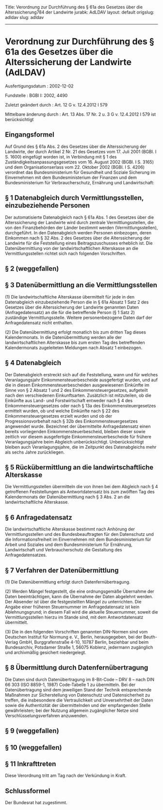 Title: Verordnung zur Durchführung des § 61a des Gesetzes über die Alterssicherung784
  der Landwirte
jurabk: AdLDAV
layout: default
origslug: adldav
slug: adldav

---

# Verordnung zur Durchführung des § 61a des Gesetzes über die Alterssicherung der Landwirte (AdLDAV)

Ausfertigungsdatum
:   2002-12-02

Fundstelle
:   BGBl I: 2002, 4490

Zuletzt geändert durch
:   Art. 12 G v. 12.4.2012 I 579

Mittelbare änderung durch
:   Art. 13 Abs. 17 Nr. 2 u. 3 G v. 12.4.2012 I 579 ist berücksichtigt


## Eingangsformel

Auf Grund des § 61a Abs. 2 des Gesetzes über die Alterssicherung der
Landwirte, der durch Artikel 2 Nr. 21 des Gesetzes vom 17. Juli 2001
(BGBl. I S. 1600) eingefügt worden ist, in Verbindung mit § 1 des
Zuständigkeitsanpassungsgesetzes vom 16. August 2002 (BGBl. I S. 3165)
und dem Organisationserlass vom 22. Oktober 2002 (BGBl. I S. 4206)
verordnet das Bundesministerium für Gesundheit und Soziale Sicherung
im Einvernehmen mit dem Bundesministerium der Finanzen und dem
Bundesministerium für Verbraucherschutz, Ernährung und Landwirtschaft:


## § 1 Datenabgleich durch Vermittlungsstellen, einzubeziehende Personen

Der automatisierte Datenabgleich nach § 61a Abs. 1 des Gesetzes über
die Alterssicherung der Landwirte wird durch zentrale
Vermittlungsstellen, die von den Finanzbehörden der Länder bestimmt
werden (Vermittlungsstellen), durchgeführt. In den Datenabgleich
werden Personen einbezogen, deren Einkommen nach § 32 Abs. 2 des
Gesetzes über die Alterssicherung der Landwirte für die Feststellung
eines Beitragszuschusses erheblich ist. Die Datenübermittlung von der
landwirtschaftlichen Alterskasse an die Vermittlungsstellen richtet
sich nach folgenden Vorschriften.


## § 2 (weggefallen)



## § 3 Datenübermittlung an die Vermittlungsstellen

(1) Die landwirtschaftliche Alterskasse übermittelt für jede in den
Datenabgleich einzubeziehende Person die in § 61a Absatz 1 Satz 2 des
Gesetzes über die Alterssicherung der Landwirte genannten Daten
(Anfragedatensatz) an die für die betreffende Person (§ 1 Satz 2)
zuständige Vermittlungsstelle. Weitere personenbezogene Daten darf der
Anfragedatensatz nicht enthalten.

(2) Die Datenübermittlung erfolgt monatlich bis zum dritten Tag dieses
Kalendermonats. In die Datenübermittlung werden alle der
landwirtschaftlichen Alterskasse bis zum ersten Tag des betreffenden
Kalendermonats zugeleiteten Meldungen nach Absatz 1 einbezogen.


## § 4 Datenabgleich

Der Datenabgleich erstreckt sich auf die Feststellung, wann und für
welches Veranlagungsjahr Einkommensteuerbescheide ausgefertigt wurden,
und auf die in diesen Einkommensteuerbescheiden ausgewiesenen
Einkünfte im Sinne von § 2 Absatz 1 und 2 des Einkommensteuergesetzes,
aufgeteilt nach den verschiedenen Einkunftsarten. Zusätzlich ist
mitzuteilen, ob die Einkünfte aus Land- und Forstwirtschaft entweder
nach § 4 des Einkommensteuergesetzes oder nach § 13a des
Einkommensteuergesetzes ermittelt wurden, ob und welche Einkünfte nach
§ 22 des Einkommensteuergesetzes erzielt wurden und ob der
Progressionsvorbehalt nach § 32b des Einkommensteuergesetzes
angewendet wurde. Bezeichnet der übermittelte Anfragedatensatz einen
bereits vorliegenden Einkommensteuerbescheid, bleiben dieser sowie
zeitlich vor diesem ausgefertigte Einkommensteuerbescheide für frühere
Veranlagungsjahre beim Abgleich unberücksichtigt. Unberücksichtigt
bleiben auch Veranlagungsjahre, die im Zeitpunkt des Datenabgleichs
mehr als sechs Jahre zurückliegen.


## § 5 Rückübermittlung an die landwirtschaftliche Alterskasse

Die Vermittlungsstellen übermitteln die von ihnen bei dem Abgleich
nach § 4 getroffenen Feststellungen als Antwortdatensatz bis zum
zwölften Tag des Kalendermonats der Datenübermittlung nach § 3 Abs. 2
an die landwirtschaftliche Alterskasse.


## § 6 Anfragedatensatz

Die landwirtschaftliche Alterskasse bestimmt nach Anhörung der
Vermittlungsstellen und des Bundesbeauftragten für den Datenschutz und
die Informationsfreiheit im Einvernehmen mit dem Bundesministerium für
Arbeit und Soziales und dem Bundesministerium für Ernährung,
Landwirtschaft und Verbraucherschutz die Gestaltung des
Anfragedatensatzes.


## § 7 Verfahren der Datenübermittlung

(1) Die Datenübermittlung erfolgt durch Datenfernübertragung.

(2) Werden Mängel festgestellt, die eine ordnungsgemäße Übernahme der
Daten beeinträchtigen, kann die Übernahme der Daten abgelehnt werden.
Der Absender ist über die festgestellten Mängel zu unterrichten. Die
Angabe einer früheren Steuernummer im Anfragedatensatz ist kein
Ablehnungsgrund; in diesem Fall wird die aktuelle Steuernummer, soweit
die Vermittlungsstellen hierzu im Stande sind, mit dem
Antwortdatensatz übermittelt.

(3) Die in den folgenden Vorschriften genannten DIN-Normen sind vom
Deutschen Institut für Normung e. V., Berlin, herausgegeben, bei der
Beuth-Verlag GmbH, Burggrafenstraße 4-10, 10787 Berlin, beziehbar und
beim Bundesarchiv, Potsdamer Straße 1, 56075 Koblenz, jedermann
zugänglich und archivmäßig gesichert niedergelegt.


## § 8 Übermittlung durch Datenfernübertragung

Die Daten sind durch Datenübertragung im 8-Bit-Code – DRV 8 – nach DIN
66 303 (ISO 8859-1, 1987) Code-Tabelle 1 zu übermitteln. Bei der
Datenübertragung sind dem jeweiligen Stand der Technik entsprechende
Maßnahmen zur Sicherstellung von Datenschutz und Datensicherheit zu
treffen, die insbesondere die Vertraulichkeit und Unversehrtheit der
Daten sowie die Authentizität der übermittelnden und der empfangenden
Stelle gewährleisten; bei der Nutzung allgemein zugänglicher Netze
sind Verschlüsselungsverfahren anzuwenden.


## § 9 (weggefallen)



## § 10 (weggefallen)



## § 11 Inkrafttreten

Diese Verordnung tritt am Tag nach der Verkündung in Kraft.


## Schlussformel

Der Bundesrat hat zugestimmt.

